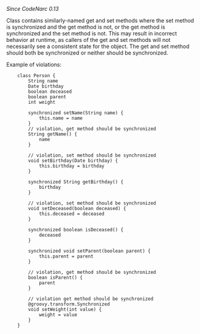 
*Since CodeNarc 0.13*

Class contains similarly-named get and set methods where the set method is synchronized and the get method is not,
or the get method is synchronized and the set method is not. This may result in incorrect behavior at runtime, as
callers of the get and set methods will not necessarily see a consistent state for the object. The get and set method
should both be synchronized or neither should be synchronized.

Example of violations:

```
    class Person {
        String name
        Date birthday
        boolean deceased
        boolean parent
        int weight

        synchronized setName(String name) {
            this.name = name
        }
        // violation, get method should be synchronized
        String getName() {
            name
        }

        // violation, set method should be synchronized
        void setBirthday(Date birthday) {
            this.birthday = birthday
        }

        synchronized String getBirthday() {
            birthday
        }

        // violation, set method should be synchronized
        void setDeceased(boolean deceased) {
            this.deceased = deceased
        }

        synchronized boolean isDeceased() {
            deceased
        }

        synchronized void setParent(boolean parent) {
            this.parent = parent
        }

        // violation, get method should be synchronized
        boolean isParent() {
            parent
        }

        // violation get method should be synchronized
        @groovy.transform.Synchronized
        void setWeight(int value) {
            weight = value
        }
    }
```

